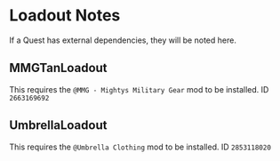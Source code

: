 # Loadout Notes
If a Quest has external dependencies, they will be noted here.

## MMGTanLoadout
This requires the ```@MMG - Mightys Military Gear``` mod to be installed. ID ```2663169692```

## UmbrellaLoadout
This requires the ```@Umbrella Clothing``` mod to be installed. ID ```2853118020```